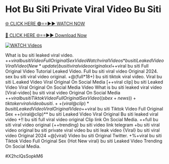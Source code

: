 # Hot Bu Siti Private Viral Video Bu Siti


[🌐 CLICK HERE 🟢==►► WATCH NOW](https://cutt.ly/ZrqxdKBg)

[🔴 CLICK HERE 🌐==►► Download Now](https://cutt.ly/ZrqxdKBg)

[![WATCH Videos](https://i.imgur.com/dJHk4Zq.gif)](https://cutt.ly/ZrqxdKBg)





























What is bu siti leaked viral video. +$+viral bu siti Video Full Original Sex Video {Watch viral Videos*} bu siti Leaked Video Viral Video (New*update) bu siti viral video original xxl
+$+viral bu siti Full Original Video Tutorial Leaked Video.
Full bu siti viral video Original 2024.
sex bu siti viral video original.
+@(full*18+) bu siti tiktok viral video. Viral bu siti L.eaked Video Viral Original On Social Media
[++viral clip] bu siti Leaked Video Viral Original On Social Media Video What is bu siti leaked viral video
[Viral-video] bu siti viral video Original On Social Media
+$+viral bu siti Tiktok Video Full Original Sex Video
((sbex+news))+ tiktoker viral video bu siti.
++(viral@clip)* bu siti Leaked Video Viral Original Video
+$+viral bu siti Tiktok Video Full Original Sex ++(viral@clip)** bu siti Leaked Video Viral Original Bu siti leaked viral video
+!! bu siti full viral video original Clip link On Social Media. ++full bu siti viral video original {++trending} bu siti video link telegram +bu siti viral video original bu siti private viral video bu siti leak video
{Viral} bu siti viral video Original 2024
+@[viral} Video bu siti Original Twitter. +%+viral bu siti Tiktok Video Full Original Sex
{Hot New viral} bu siti Leaked Video Trending On Social Media.


#X2hclQsSopkM6
